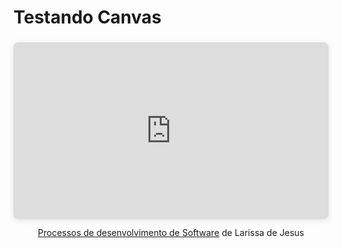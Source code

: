 # Testando Canvas

<center>

<div style="position: relative; width: 100%; height: 0; padding-top: 56.2225%;
 padding-bottom: 0; box-shadow: 0 2px 8px 0 rgba(63,69,81,0.16); margin-top: 1.6em; margin-bottom: 0.9em; overflow: hidden;
 border-radius: 8px; will-change: transform;">
  <iframe loading="lazy" style="position: absolute; width: 100%; height: 100%; top: 0; left: 0; border: none; padding: 0;margin: 0;"
    src="https:&#x2F;&#x2F;www.canva.com&#x2F;design&#x2F;DAGBHIS9tY0&#x2F;Y-hFJ0zSnTzp6NPTBhy-Aw&#x2F;view?embed" allowfullscreen="allowfullscreen" allow="fullscreen">
  </iframe>
</div>
<a href="https:&#x2F;&#x2F;www.canva.com&#x2F;design&#x2F;DAGBHIS9tY0&#x2F;Y-hFJ0zSnTzp6NPTBhy-Aw&#x2F;view?utm_content=DAGBHIS9tY0&amp;utm_campaign=designshare&amp;utm_medium=embeds&amp;utm_source=link" target="_blank" rel="noopener">Processos de desenvolvimento de Software</a> de Larissa de Jesus

</center>